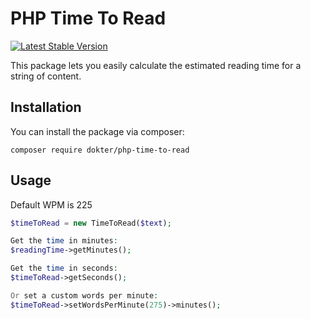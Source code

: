 # PHP Time To Read

[![Latest Stable Version](https://poser.pugx.org/dokter/php-time-to-read/v/stable)](https://packagist.org/packages/dokter/php-time-to-read)

This package lets you easily calculate the estimated reading time for a string of content.

## Installation

You can install the package via composer:

```
composer require dokter/php-time-to-read
```

## Usage

Default WPM is 225

```php
$timeToRead = new TimeToRead($text);

Get the time in minutes:
$readingTime->getMinutes();

Get the time in seconds:
$timeToRead->getSeconds();

Or set a custom words per minute:
$timeToRead->setWordsPerMinute(275)->minutes();
```